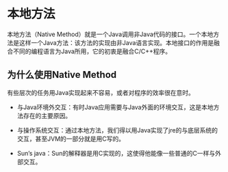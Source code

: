 # 本地方法

本地方法（Native Method）就是一个Java调用非Java代码的接口。一个本地方法是这样一个Java方法：该方法的实现由非Java语言实现。本地接口的作用是融合不同的编程语言为Java所用，它的初衷是融合C/C++程序。

## 为什么使用Native Method

有些层次的任务用Java实现起来不容易，或者对程序的效率很在意时。

- 与Java环境外交互：有时Java应用需要与Java外面的环境交互，这是本地方法存在的主要原因。

- 与操作系统交互：通过本地方法，我们得以用Java实现了jre的与底层系统的交互，甚至JVM的一部分就是用C写的。
- Sun’s java：Sun的解释器是用C实现的，这使得他能像一些普通的C一样与外部交互。

